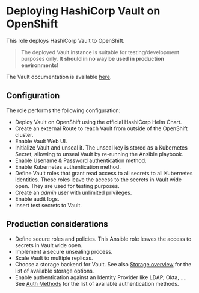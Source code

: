 # Deploying HashiCorp Vault on OpenShift

This role deploys HashiCorp Vault to OpenShift.

> The deployed Vault instance is suitable for testing/development purposes only. **It should in no way be used in production environments!**

The Vault documentation is available [here](https://learn.hashicorp.com/vault).

## Configuration

The role performs the following configuration:

* Deploy Vault on OpenShift using the official HashiCorp Helm Chart.
* Create an external Route to reach Vault from outside of the OpenShift cluster.
* Enable Vault Web UI.
* Initialize Vault and unseal it. The unseal key is stored as a Kubernetes Secret, allowing to unseal Vault by re-running the Ansible playbook.
* Enable Usename & Password authentication method.
* Enable Kubernetes authentication method.
* Define Vault roles that grant read access to all secrets to all Kubernetes identities. These roles leave the access to the secrets in Vault wide open. They are used for testing purposes.
* Create an *admin* user with unlimited privileges.
* Enable audit logs.
* Insert test secrets to Vault.

## Production considerations

* Define secure roles and policies. This Ansible role leaves the access to secrets in Vault wide open.
* Implement a secure unsealing process.
* Scale Vault to multiple replicas.
* Choose a storage backend for Vault. See also [Storage overview](https://www.vaultproject.io/docs/configuration/storage) for the list of available storage options.
* Enable authentication against an Identity Provider like LDAP, Okta, .... See [Auth Methods](https://www.vaultproject.io/docs/auth) for the list of available authentication methods.
